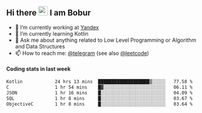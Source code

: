 ## Hi there <img src="https://media.giphy.com/media/hvRJCLFzcasrR4ia7z/giphy.gif" width="25px" height="25px"> I am Bobur

- 💼 I’m currently working at [Yandex](https://yandex.ru/)
- 🌱 I’m currently learning Kotlin
- 💬 Ask me about anything related to Low Level Programming or Algorithm and Data Structures
- 📫 How to reach me: [@telegram](https://t.me/octoant) (see also [@leetcode](https://leetcode.com/octoant/))    

#### Coding stats in last week

<!--START_SECTION:waka-->

```txt
Kotlin            24 hrs 13 mins  ███████████████████▒░░░░░   77.58 %
C                 1 hr 54 mins    █▓░░░░░░░░░░░░░░░░░░░░░░░   06.11 %
JSON              1 hr 16 mins    █░░░░░░░░░░░░░░░░░░░░░░░░   04.09 %
SQL               1 hr 8 mins     █░░░░░░░░░░░░░░░░░░░░░░░░   03.67 %
ObjectiveC        1 hr 8 mins     █░░░░░░░░░░░░░░░░░░░░░░░░   03.64 %
```

<!--END_SECTION:waka-->
